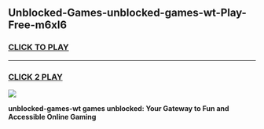 
## Unblocked-Games-unblocked-games-wt-Play-Free-m6xl6
<h3>
<a href="https://premium76.site?title=unblocked-games-wt&ref=23A">CLICK TO PLAY</a></h3>
<hr>

<h3>
<a href="https://premium76.site?title=unblocked-games-wt&ref=23A">CLICK 2 PLAY</a>
  
</h3>

<a href="https://premium76.site?title=unblocked-games-wt&ref=23A"><img src="https://clearcache.store/games.png"></a>


**unblocked-games-wt games unblocked: Your Gateway to Fun and Accessible Online Gaming**
